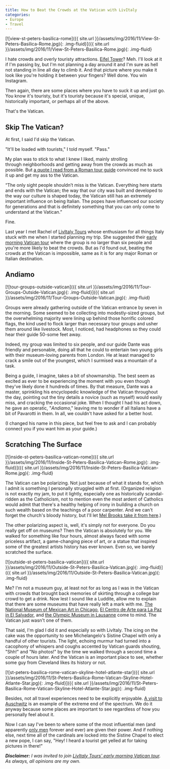 ```yaml
---
title: How to Beat the Crowds at the Vatican with LivItaly
categories:
- Europe
- Travel
---
```


[![view-st-peters-basilica-rome]({{ site.url }}/assets/img/2016/11/View-St-Peters-Basilica-Rome.jpg){: .img-fluid}]({{ site.url }}/assets/img/2016/11/View-St-Peters-Basilica-Rome.jpg){: .img-fluid}

I hate crowds and overly touristy attractions. [Eifel Tower](https://withoutapath.com/the-new-paris-guide/)? Meh. I'll look at it if I'm passing by, but I'm not planning a day around it and I'm sure as hell not standing in line all day to climb it. And that picture where you make it look like you're holding it between your fingers? Well done. You win Instagram.

Then again, there are some places where you have to suck it up and just go. You know it's touristy, but it's touristy because it's special, unique, historically important, or perhaps all of the above.

That's the Vatican.

## Skip The Vatican?

At first, I said I'd skip the Vatican.

"It'll be loaded with tourists," I told myself. "Pass."

My plan was to stick to what I knew I liked, mainly strolling through neighborhoods and getting away from the crowds as much as possible. But [a quote I read from a Roman tour guide](http://room5.trivago.com/touriocity-guide-to-rome/) convinced me to suck it up and get my ass to the Vatican.

“The only sight people shouldn’t miss is the Vatican. Everything here starts and ends with the Vatican; the way that our city was built and developed to the way our culture is shaped today, the Vatican still has an extremely important influence on being Italian. The popes have influenced our society for generations and that is definitely something that you can only come to understand at the Vatican.”

Fine.

Last year I met Rachel of [LivItaly Tours](http://livitaly.com) whose enthusiasm for all things Italy stuck with me when I started planning my trip. She suggested their [early morning Vatican tour](http://www.livitaly.com/tour/early-entrance-vatican-small-group-tour/) where the group is no larger than six people and you're more likely to beat the crowds. But as I'd found out, beating the crowds at the Vatican is impossible, same as it is for any major Roman or Italian destination.

## Andiamo

[![tour-groups-outside-vatican]({{ site.url }}/assets/img/2016/11/Tour-Groups-Outside-Vatican.jpg){: .img-fluid}]({{ site.url }}/assets/img/2016/11/Tour-Groups-Outside-Vatican.jpg){: .img-fluid}

Groups were already gathering outside of the Vatican entrance by seven in the morning. Some seemed to be collecting into modestly-sized groups, but the overwhelming majority were lining up behind those horrific colored flags, the kind used to flock larger than necessary tour groups and usher them around like livestock. Most, I noticed, had headphones so they could hear their guide 50-some feet away.

Indeed, my group was limited to six people, and our guide Dante was friendly and personable, doing all that he could to entertain two young girls with their museum-loving parents from London. He at least managed to crack a smile out of the youngest, which I surmised was a mountain of a task.

Being a guide, I imagine, takes a bit of showmanship. The best seem as excited as ever to be experiencing the moment with you even though they've likely done it hundreds of times. By that measure, Dante was a master, sprinkling his encyclopedic knowledge of the Vatican throughout the day, pointing out the tiny details a novice (such as myself) would easily miss, and cracking the occasional joke. When I thought I had his act down, he gave an operatic, "_Andiamo_," leaving me to wonder if all Italians have a bit of Pavarotti in them. In all, we couldn't have asked for a better host.

(I changed his name in this piece, but feel free to ask and I can probably connect you if you want him as your guide.)

## Scratching The Surface

[![inside-st-peters-basilica-vatican-rome]({{ site.url }}/assets/img/2016/11/Inside-St-Peters-Basilica-Vatican-Rome.jpg){: .img-fluid}]({{ site.url }}/assets/img/2016/11/Inside-St-Peters-Basilica-Vatican-Rome.jpg){: .img-fluid}

The Vatican can be polarizing. Not just because of what it stands for, which I admit is something I personally struggled with at first. (Organized religion is not exactly my jam, to put it lightly, especially one as historically scandal-ridden as the Catholicism, not to mention even the most ardent of Catholics would admit that there's a healthy helping of irony in building a church on such wealth based on the teachings of a poor carpenter. And we can't forget the church's bloody history, but I'll let [Mel Brooks take it from here](https://youtu.be/5ZegQYgygdw).)

The other polarizing aspect is, well, it's simply not for everyone. Do you really get off on museums? Then the Vatican is absolutely for you. We walked for something like four hours, almost always faced with some priceless artifact, a game-changing piece of art, or a statue that inspired some of the greatest artists history has ever known. Even so, we barely scratched the surface.

[![outside-st-peters-basilica-vatican]({{ site.url }}/assets/img/2016/11/Outside-St-Peters-Basilica-Vatican.jpg){: .img-fluid}]({{ site.url }}/assets/img/2016/11/Outside-St-Peters-Basilica-Vatican.jpg){: .img-fluid}

Me? I'm not a museum guy, at least not for as long as I was in the Vatican with crowds that brought back memories of skirting through a college bar crowd to get a drink. Now lest I sound like a Luddite, allow me to explain that there are some museums that have really left a mark with me. [The National Museum of Mexican Art in Chicago](https://withoutapath.com/pilsen-chicago-mexican/), [El Centro de Arte para La Paz in El Salvador](https://withoutapath.com/travel-guides/el-salvador/), and [the Olympic Museum in Lausanne](https://withoutapath.com/traveling-switzerland/) come to mind. The Vatican just wasn't one of them.

That said, I'm glad I did it and especially so with LivItaly. The icing on the cake was the opportunity to see Michelangelo's Sistine Chapel with only a handful of other tourists. The light, echoing murmur had turned into a cacophony of whispers and coughs accented by Vatican guards shouting, "Shh!" and "No photos!" by the time we walked through a second time a couple of hours later. And the Vatican is an important place to see, whether some guy from Cleveland likes its history or not.

[![st-peters-basilica-rome-vatican-skyline-hotel-atlante-star]({{ site.url }}/assets/img/2016/11/St-Peters-Basilica-Rome-Vatican-Skyline-Hotel-Atlante-Star.jpg){: .img-fluid}]({{ site.url }}/assets/img/2016/11/St-Peters-Basilica-Rome-Vatican-Skyline-Hotel-Atlante-Star.jpg){: .img-fluid}

Besides, not all travel experiences need to be explicitly enjoyable. [A visit to Auschwitz](http://www.freecandie.com/2016/10/visiting-sites-like-auschwitz-important-now-ever/) is an example of the extreme end of the spectrum. We do it anyway because some places are important to see regardless of how you personally feel about it.

Now I can say I've been to where some of the most influential men (and apparently [only men](http://www.usatoday.com/story/news/nation/2016/11/01/pope-women-banned-priesthood-forever/93118528/) forever and ever) are given their power. And if nothing else, next time all of the cardinals are locked into the Sistine Chapel to elect a new pope, I can say, "Hey! I heard a tourist get yelled at for taking pictures in there!"

_**Disclaimer:** I was invited to join [LivItaly Tours' early morning Vatican tour](http://www.livitaly.com/tour/early-entrance-vatican-small-group-tour/). As always, all opinions are my own._
